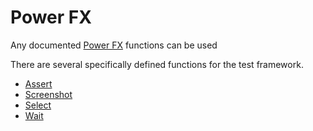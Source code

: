 # Power FX

Any documented [Power FX](https://docs.microsoft.com/en-us/power-platform/power-fx/overview) functions can be used

There are several specifically defined functions for the test framework.

- [Assert](./Assert.md)
- [Screenshot](./Screenshot.md)
- [Select](./Select.md)
- [Wait](./Wait.md)